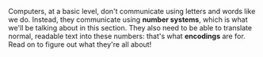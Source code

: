 Computers, at a basic level, don't communicate using letters and words like we do. Instead, they communicate using **number systems**, which is what we'll be talking about in this section. They also need to be able to translate normal, readable text into these numbers: that's what **encodings** are for. Read on to figure out what they're all about!